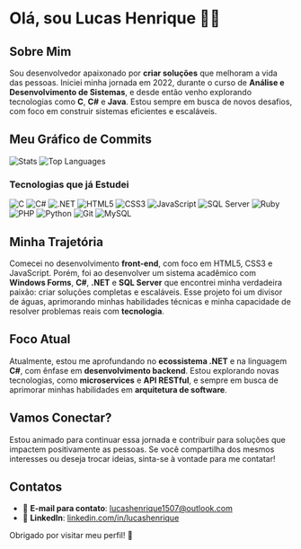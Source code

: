 # Olá, sou Lucas Henrique 👨‍💻

## Sobre Mim

Sou desenvolvedor apaixonado por **criar soluções** que melhoram a vida das pessoas. Iniciei minha jornada em 2022, durante o curso de **Análise e Desenvolvimento de Sistemas**, e desde então venho explorando tecnologias como **C**, **C#** e **Java**. Estou sempre em busca de novos desafios, com foco em construir sistemas eficientes e escaláveis.

## Meu Gráfico de Commits

![Stats](https://github-readme-stats.vercel.app/api?username=lucas-henrique-godoy&show_icons=true&theme=radical)
![Top Languages](https://github-readme-stats.vercel.app/api/top-langs/?username=lucas-henrique-godoy&langs_count=6&theme=radical&layout=default&count_private=true)



### Tecnologias que já Estudei

![C](https://img.shields.io/badge/C-00599C?style=flat-square&logo=c&logoColor=white)
![C#](https://img.shields.io/badge/C%23-239120?style=flat-square&logo=csharp&logoColor=white)
![.NET](https://img.shields.io/badge/.NET-512BD4?style=flat-square&logo=.net&logoColor=white)
![HTML5](https://img.shields.io/badge/HTML5-E34F26?style=flat-square&logo=html5&logoColor=white)
![CSS3](https://img.shields.io/badge/CSS3-1572B6?style=flat-square&logo=css3&logoColor=white)
![JavaScript](https://img.shields.io/badge/JavaScript-F7DF1E?style=flat-square&logo=javascript&logoColor=black)
![SQL Server](https://img.shields.io/badge/SQL%20Server-CC2927?style=flat-square&logo=microsoftsqlserver&logoColor=white)
![Ruby](https://img.shields.io/badge/Ruby-CC342D?style=flat-square&logo=ruby&logoColor=white)
![PHP](https://img.shields.io/badge/PHP-777BB4?style=flat-square&logo=php&logoColor=white)
![Python](https://img.shields.io/badge/Python-3776AB?style=flat-square&logo=python&logoColor=white)
![Git](https://img.shields.io/badge/Git-F05032?style=flat-square&logo=git&logoColor=white)
![MySQL](https://img.shields.io/badge/MySQL-4479A1?style=flat-square&logo=mysql&logoColor=white)

## Minha Trajetória

Comecei no desenvolvimento **front-end**, com foco em HTML5, CSS3 e JavaScript. Porém, foi ao desenvolver um sistema acadêmico com **Windows Forms**, **C#**, **.NET** e **SQL Server** que encontrei minha verdadeira paixão: criar soluções completas e escaláveis. Esse projeto foi um divisor de águas, aprimorando minhas habilidades técnicas e minha capacidade de resolver problemas reais com **tecnologia**.

## Foco Atual

Atualmente, estou me aprofundando no **ecossistema .NET** e na linguagem **C#**, com ênfase em **desenvolvimento backend**. Estou explorando novas tecnologias, como **microservices** e **API RESTful**, e sempre em busca de aprimorar minhas habilidades em **arquitetura de software**.

## Vamos Conectar?

Estou animado para continuar essa jornada e contribuir para soluções que impactem positivamente as pessoas. Se você compartilha dos mesmos interesses ou deseja trocar ideias, sinta-se à vontade para me contatar!

## Contatos
- 📧 **E-mail para contato**: [lucashenrique1507@outlook.com](mailto:lucashenrique1507@outlook.com)
- 🔗 **LinkedIn**: [linkedin.com/in/lucashenrique](https://linkedin.com/in/lucashenrique)

Obrigado por visitar meu perfil! 🚀
